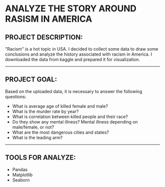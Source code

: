 # ANALYZE THE STORY AROUND RASISM IN AMERICA

## PROJECT DESCRIPTION:

"Racism" is a hot topic in USA. I decided to collect some data to draw some conclusions and analyze the history associated with racism in America. I downloaded the data from kaggle and prepared it for visualization. 

___

## PROJECT GOAL:

Based on the uploaded data, it is necessary to answer the following questions:
+ What is average age of killed female and male?
+ What is the murder rate by year?
+ What is correlation between killed people and their race?  
+ Do they show any mental illness? Mental illness depending on male/female, or not?
+ What are the most dangerous cities and states?
+ What is the leading arm?

____

## TOOLS FOR ANALYZE:

* Pandas
* Matplotlib
* Seaborn
